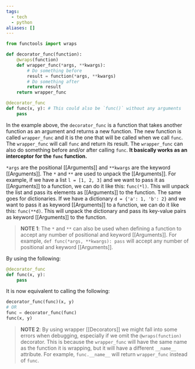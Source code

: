 ```yaml
---
tags:
  - tech
  - python
aliases: []
---
```

```python
from functools import wraps

def decorator_func(function):
    @wraps(function)
    def wrapper_func(*args, **kwargs):
        # Do something before
        result = function(*args, **kwargs)
        # Do something after
        return result
    return wrapper_func

@decorator_func
def func(x, y): # This could also be `func()` without any arguments
    pass
```

In the example above, the `decorator_func` is a function that takes another function as an argument and returns a new function. The new function is called `wrapper_func` and it is the one that will be called when we call `func`. The `wrapper_func` will call `func` and return its result. The `wrapper_func` can also do something before and/or after calling `func`. **It basically works as an interceptor for the `func` function.**

`*args` are the positional [[Arguments]] and `**kwargs` are the keyword [[Arguments]]. The `*` and `**` are used to unpack the [[Arguments]]. For example, if we have a list `l = [1, 2, 3]` and we want to pass it as [[Arguments]] to a function, we can do it like this: `func(*l)`. This will unpack the list and pass its elements as [[Arguments]] to the function. The same goes for dictionaries. If we have a dictionary `d = {'a': 1, 'b': 2}` and we want to pass it as keyword [[Arguments]] to a function, we can do it like this: `func(**d)`. This will unpack the dictionary and pass its key-value pairs as keyword [[Arguments]] to the function.

> **NOTE 1**: The `*` and `**` can also be used when defining a function to accept any number of positional and keyword [[Arguments]]. For example, `def func(*args, **kwargs): pass` will accept any number of positional and keyword [[Arguments]].

By using the following:
```python
@decorator_func
def func(x, y):
    pass
```

It is now equivalent to calling the following:
```python
decorator_func(func)(x, y)
# OR
func = decorator_func(func)
func(x, y)
```

> **NOTE 2**: By using wrapper [[Decorators]] we might fall into some errors when debugging, especially if we omit the `@wraps(function)` decorator. 
> This is because the `wrapper_func` will have the same name as the function it is wrapping, but it will have a different `__name__` attribute. 
> For example, `func.__name__` will return `wrapper_func` instead of `func`.